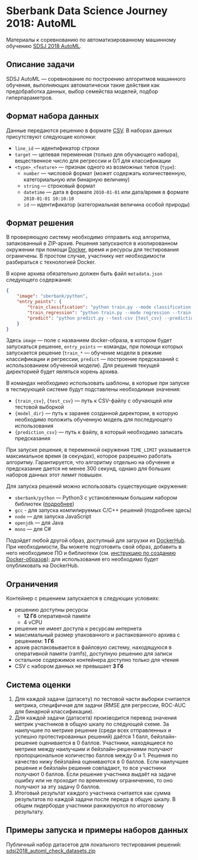 Sberbank Data Science Journey 2018: AutoML
==========================================

Материалы к соревнованию по автоматизированному машинному обучению [SDSJ 2018 AutoML](http://sdsj.sberbank.ai/).

## Описание задачи

SDSJ AutoML — соревнование по построению алгоритмов машинного обучения, выполняющих автоматически такие действия как предобработка данных, выбор семейства моделей, подбор гиперпараметров. 

## Формат набора данных

Данные передаются решению в формате [CSV](https://en.wikipedia.org/wiki/Comma-separated_values). В наборах данных присутствуют следующие колонки:

- `line_id` — идентификатор строки
- `target` — целевая переменная (только для обучающего набора), вещественное число для регрессии и 0/1 для классификации
- `<type>_<feature>` — признак одного из возможных типов (`type`):
    - `number` — числовой формат (может содержать количественную, категориальную или бинарную величину)
    - `string` — строковый формат
    - `datetime` — дата в формате `2010-01-01` или дата/время в формате `2010-01-01 10:10:10`
    - `id` — идентификатор (категориальная величина особой природы)


## Формат решения

В проверяющую систему необходимо отправить код алгоритма, запакованный в ZIP-архив. Решения запускаются в изолированном окружении при помощи [Docker](https://www.docker.com/what-docker), время и ресурсы для тестирования ограничены. В простом случае, участнику нет необходимости разбираться с технологией Docker.

В корне архива обязательно должен быть файл `metadata.json` следующего содержания:

```json
{
    "image": "sberbank/python",
    "entry_points": {
        "train_classification": "python train.py --mode classification --train-csv {train_csv} --model-dir {model_dir}",
        "train_regression": "python train.py --mode regression --train-csv {train_csv} --model-dir {model_dir}",
        "predict": "python predict.py --test-csv {test_csv} --prediction-csv {prediction_csv} --model-dir {model_dir}"
    }
}
```

Здесь `image` — поле с названием docker-образа, в котором будет запускаться решение, `entry_points` — команды, при помощи которых запускается решение (`train_*` — обучение модели в режиме классификации и регрессии, `predict` — построение предсказаний с использованием обученной модели). Для решения текущей директорией будет являться корень архива. 

В командах необходимо использовать шаблоны, в которые при запуске в тестирующей системе будут подставлены необходимые значения: 
- `{train_csv}`, `{test_csv}` — путь к CSV-файлу с обучающей или тестовой выборкой
- `{model_dir}` — путь к заранее созданной директории, в которую необходимо положить обученную модель для последующего использования
- `{prediction_csv}` — путь к файлу, в который необходимо записать предсказания

При запуске решения, в переменной окружения `TIME_LIMIT` указывается максимальное время (в секундах), которое разрешено работать алгоритму. 
Гарантируется, что алгоритму отдельно на обучение и предсказание дается не менее 300 секунд, однако для больших наборов данных этот лимит повышен. 

Для запуска решений можно использовать существующие окружения:

- `sberbank/python` — Python3 с установленным большим набором библиотек ([подробнее](images/sberbank-python))
- `gcc` - для запуска компилируемых C/C++ решений (подробнее здесь)
- `node` — для запуска JavaScript
- `openjdk` — для Java
- `mono` — для C#

Подойдет любой другой образ, доступный для загрузки из [DockerHub](http://dockerhub.com). При необходимости, Вы можете подготовить свой образ, добавить в него необходимое ПО и библиотеки (см. [инструкцию по созданию Docker-образов](https://docs.docker.com/engine/reference/builder/)); для использования его необходимо будет опубликовать на DockerHub.

## Ограничения

Контейнер с решением запускается в следующих условиях:

- решению доступны ресурсы
  - **12 Гб** оперативной памяти
  - 4 vCPU
- решение не имеет доступа к ресурсам интернета
- максимальный размер упакованного и распакованного архива с решением: **1 Гб**
- архив распаковывается в файловую систему, находящуюся в оперативной памяти (ramfs), доступную решению для записи
- остальное содержимое контейнера доступно только для чтения
- CSV с набором данных не превышает **3 Гб**


## Система оценки

1. Для каждой задачи (датасету) по тестовой части выборки считается метрика, специфичная для задачи (RMSE для регрессии, ROC-AUC для бинарной классификации).
2. Для каждой задачи (датасета) производится перевод значения метрик участников в общую шкалу по следующей схеме. За наилучшее по метрике решение (среди всех отправленных и успешно протестированных решений) даётся 1 балл, бейзлайн-решение оценивается в 0 баллов. Участники, находящиеся по метрике между наилучшим и бейзлайн-решениями получают пропорциональное количество баллов между 0 и 1. Решения по качество нижу бейзлайна оцениваются в 0 баллов. Если наилучшее решение и бейзлайн решения совпадают, то все участники получают 0 баллов. Если решение участника выдаёт на задаче ошибку или не проходит по временному ограничению, то оно получают за эту задачу 0 баллов.
3. Итоговый результат каждого участника считается как сумма результатов по каждой задачи после переда в общую шкалу. В общем лидерборде участники ранжируются по итоговому результату.


## Примеры запуска и примеры наборов данных

Публичный набор датасетов для локального тестирования решений: [sdsj2018_automl_check_datasets.zip](https://s3.eu-central-1.amazonaws.com/sdsj2018-automl/public/sdsj2018_automl_check_datasets.zip)

